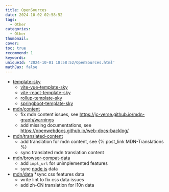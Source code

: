 ```yaml
---
title: OpenSources
date: 2024-10-02 02:58:52
tags:
  - Other
categories:
  - Other
thumbnail:
cover:
toc: true
recommend: 1
keywords:
uniqueId: '2024-10-01 18:58:52/OpenSources.html'
mathJax: false
---
```


* [template-sky](https://github.com/skyclouds2001/template-sky)
  * [vite-vue-template-sky](https://github.com/skyclouds2001/vite-vue-template-sky)
  * [vite-react-template-sky](https://github.com/skyclouds2001/vite-react-template-sky)
  * [rollup-template-sky](https://github.com/skyclouds2001/rollup-template-sky)
  * [springboot-template-sky](https://github.com/skyclouds2001/springboot-template-sky)
* [mdn/content](https://github.com/mdn/content)
  * fix mdn content issues, see <https://jc-verse.github.io/mdn-graph/warnings>
  * add missing documentations, see <https://openwebdocs.github.io/web-docs-backlog/>
* [mdn/translated-content](https://github.com/mdn/translated-content)
  * add translation for mdn content, see {% post_link MDN-Translations %}
  * sync translated mdn translation content
* [mdn/browser-compat-data](https://github.com/mdn/browser-compat-data)
  * add `impl_url` for unimplemented features
  * sync [node.js](https://nodejs.org/) data
* [mdn/data](https://github.com/mdn/data)
  *sync css features data
  * write lint to fix css data issues
  * add zh-CN translation for l10n data
